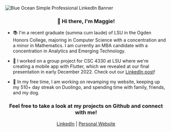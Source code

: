 ![Blue Ocean Simple Professional LinkedIn Banner](https://user-images.githubusercontent.com/81037163/178507560-fe8d4b08-ae99-4dfc-8c83-f31294736ff7.png)

### <div align="center">👋 Hi there, I'm Maggie!</div>

- 📚 I'm a recent graduate (summa cum laude) of LSU in the Ogden Honors College, majoring in Computer Science with a concentration and a minor in Mathematics. I am currently an MBA candidate with a concentration in Analytics and Emerging Technology.

- 🔭 I worked on a group project for CSC 4330 at LSU where we're creating a mobile app with Flutter, which we revealed at our final presentation in early December 2022. Check out our [LinkedIn post](https://www.linkedin.com/posts/maggiestewart225_industry-activity-6997605501874180096-V0le?utm_source=share&utm_medium=member_desktop)!

- 🌱 In my free time, I am working on revamping my website, keeping up my 510+ day streak on Duolingo, and spending time with family, friends, and my dog.

### <div align="center">Feel free to take a look at my projects on Github and connect with me!</div>

<p align="center"> <a href="https://www.linkedin.com/in/maggiestewart225/">LinkedIn</a> | <a href="https://maggiestewart225.com">Personal Website</a><p>

<!--
**maggiestewart/maggiestewart** is a ✨ _special_ ✨ repository because its `README.md` (this file) appears on your GitHub profile.

Here are some ideas to get you started:

- 🔭 I’m currently working on ...
- 🌱 I’m currently learning ...
- 👯 I’m looking to collaborate on ...
- 🤔 I’m looking for help with ...
- 💬 Ask me about ...
- 📫 How to reach me: ...
- 😄 Pronouns: ...
- ⚡ Fun fact: ...
-->

